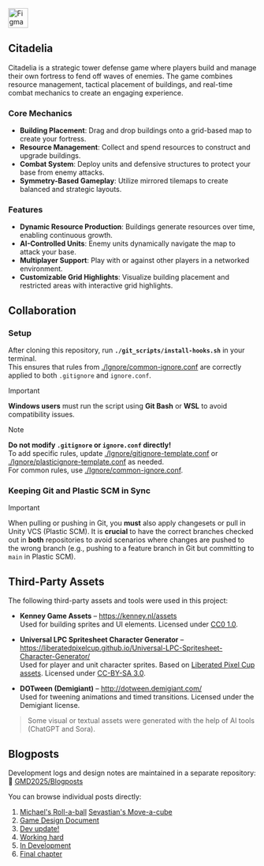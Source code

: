 <a href="https://www.figma.com/board/PHm3roV1mkPZR1UrZZMZ5v/GMD?node-id=0-1&t=6pE2uI4GlM2q4ucD-1" target="_blank">
  <img src="https://upload.wikimedia.org/wikipedia/commons/3/33/Figma-logo.svg" alt="Figma" width="40" />
</a>

## Citadelia

Citadelia is a strategic tower defense game where players build and manage their own fortress to fend off waves of enemies. The game combines resource management, tactical placement of buildings, and real-time combat mechanics to create an engaging experience.

### Core Mechanics
- **Building Placement**: Drag and drop buildings onto a grid-based map to create your fortress.
- **Resource Management**: Collect and spend resources to construct and upgrade buildings.
- **Combat System**: Deploy units and defensive structures to protect your base from enemy attacks.
- **Symmetry-Based Gameplay**: Utilize mirrored tilemaps to create balanced and strategic layouts.

### Features
- **Dynamic Resource Production**: Buildings generate resources over time, enabling continuous growth.
- **AI-Controlled Units**: Enemy units dynamically navigate the map to attack your base.
- **Multiplayer Support**: Play with or against other players in a networked environment.
- **Customizable Grid Highlights**: Visualize building placement and restricted areas with interactive grid highlights.

## Collaboration

### Setup

After cloning this repository, run **`./git_scripts/install-hooks.sh`** in your terminal.  
This ensures that rules from [./Ignore/common-ignore.conf](./Ignore/common-ignore.conf) are correctly applied to both `.gitignore` and `ignore.conf`.

> [!IMPORTANT]  
> **Windows users** must run the script using **Git Bash** or **WSL** to avoid compatibility issues.

> [!NOTE]  
> **Do not modify `.gitignore` or `ignore.conf` directly!**  
> To add specific rules, update [./Ignore/gitignore-template.conf](./Ignore/gitignore-template.conf) or [./Ignore/plasticignore-template.conf](./Ignore/plasticignore-template.conf) as needed.  
> For common rules, use [./Ignore/common-ignore.conf](./Ignore/common-ignore.conf).

### Keeping Git and Plastic SCM in Sync

> [!IMPORTANT]
> When pulling or pushing in Git, you **must** also apply changesets or pull in Unity VCS (Plastic SCM). It is **crucial** to have the correct branches checked out in **both** repositories to avoid scenarios where changes are pushed to the wrong branch (e.g., pushing to a feature branch in Git but committing to `main` in Plastic SCM).

## Third-Party Assets

The following third-party assets and tools were used in this project:

- **Kenney Game Assets** – https://kenney.nl/assets  
  Used for building sprites and UI elements. Licensed under [CC0 1.0](https://creativecommons.org/publicdomain/zero/1.0/).

- **Universal LPC Spritesheet Character Generator** – https://liberatedpixelcup.github.io/Universal-LPC-Spritesheet-Character-Generator/  
  Used for player and unit character sprites. Based on [Liberated Pixel Cup assets](https://lpc.opengameart.org/). Licensed under [CC-BY-SA 3.0](https://creativecommons.org/licenses/by-sa/3.0/).

- **DOTween (Demigiant)** – http://dotween.demigiant.com/  
  Used for tweening animations and timed transitions. Licensed under the Demigiant license.

> Some visual or textual assets were generated with the help of AI tools (ChatGPT and Sora).

## Blogposts

Development logs and design notes are maintained in a separate repository:  
🔗 [GMD2025/Blogposts](https://github.com/GMD2025/Blogposts)

You can browse individual posts directly:

1. [Michael's Roll-a-ball](https://github.com/GMD2025/Blogposts/blob/main/1.%20Michael's%20Roll-a-ball.md) [Sevastian's Move-a-cube](https://github.com/GMD2025/Blogposts/blob/main/1.%20Sevastian's%20Move-a-cube.md)
2. [Game Design Document](https://github.com/GMD2025/Blogposts/blob/main/2.%20Game%20Design%20Document.md)
3. [Dev update!](https://github.com/GMD2025/Blogposts/blob/main/3.%20Dev%20update!.md)
4. [Working hard](https://github.com/GMD2025/Blogposts/blob/main/4.%20Working%20hard.md)
5. [In Development](https://github.com/GMD2025/Blogposts/blob/main/5.%20In%20Development.md)
6. [Final chapter](https://github.com/GMD2025/Blogposts/blob/main/6.%20Final%20chapter.md)
